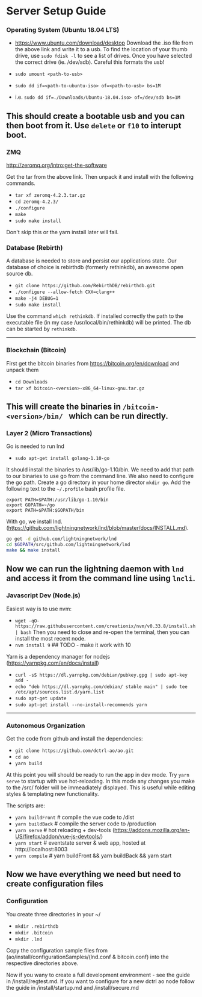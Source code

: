 
# Server Setup Guide

### Operating System (Ubuntu 18.04 LTS)

-  https://www.ubuntu.com/download/desktop
Download the .iso file from the above link and write it to a usb. To find the location of your thumb drive, use `sudo fdisk -l` to see a list of drives. Once you have selected the correct drive (ie. /dev/sdb). Careful this formats the usb!

- `sudo umount <path-to-usb>`
- `sudo dd if=<path-to-ubuntu-iso> of=<path-to-usb> bs=1M`
- i.e. `sudo dd if=./Downloads/Ubuntu-18.04.iso> of=/dev/sdb bs=1M`

This should create a bootable usb and you can then boot from it. Use `delete` or `f10` to interupt boot.
---

### ZMQ
http://zeromq.org/intro:get-the-software

Get the tar from the above link. Then unpack it and install with the following commands.

- `tar xf zeromq-4.2.3.tar.gz`
- `cd zeromq-4.2.3/`
- `./configure`
- `make`
- `sudo make install`

Don't skip this or the yarn install later will fail.

### Database (Rebirth)

A database is needed to store and persist our applications state. Our database of choice is rebirthdb (formerly rethinkdb), an awesome open source db.

- `git clone https://github.com/RebirthDB/rebirthdb.git`
- `./configure --allow-fetch CXX=clang++`
- `make -j4 DEBUG=1`
- `sudo make install`

Use the command `which rethinkdb`. If installed correctly the path to the executable file (in my case /usr/local/bin/rethinkdb) will be printed. The db can be started by `rethinkdb`.

---

### Blockchain (Bitcoin)
First get the bitcoin binaries from https://bitcoin.org/en/download and unpack them

- `cd Downloads`
- `tar xf bitcoin-<version>-x86_64-linux-gnu.tar.gz`

This will create the binaries in `/bitcoin-<version>/bin/ ` which can be run directly.
---

### Layer 2 (Micro Transactions)

Go is needed to run lnd
- `sudo apt-get install golang-1.10-go`

It should install the binaries to /usr/lib/go-1.10/bin. We need to add that path to our binaries to use go from the command line. We also need to configure the go path. Create a go directory in your home director `mkdir go`. Add the following text to the `~/.profile` bash profile file.

```text
export PATH=$PATH:/usr/lib/go-1.10/bin
export GOPATH=~/go
export PATH=$PATH:$GOPATH/bin
```

With go, we install lnd. (https://github.com/lightningnetwork/lnd/blob/master/docs/INSTALL.md).

```bash
go get -d github.com/lightningnetwork/lnd
cd $GOPATH/src/github.com/lightningnetwork/lnd
make && make install
```

Now we can run the lightning daemon with `lnd` and access it from the command line using `lncli`.
---

### Javascript Dev (Node.js)
Easiest way is to use nvm:
- `wget -qO- https://raw.githubusercontent.com/creationix/nvm/v0.33.8/install.sh | bash`
Then you need to close and re-open the terminal, then you can install the most recent node.
- `nvm install 9` ## TODO - make it work with 10

Yarn is a dependency manager for nodejs (https://yarnpkg.com/en/docs/install)

- `curl -sS https://dl.yarnpkg.com/debian/pubkey.gpg | sudo apt-key add -`
- `echo "deb https://dl.yarnpkg.com/debian/ stable main" | sudo tee /etc/apt/sources.list.d/yarn.list`
- `sudo apt-get update`
- `sudo apt-get install --no-install-recommends yarn`
---

### Autonomous Organization

Get the code from github and install the dependencies:
- `git clone https://github.com/dctrl-ao/ao.git`
- `cd ao`
- `yarn build`

At this point you will should be ready to run the app in dev mode. Try `yarn serve` to startup with vue hot-reloading. In this mode any changes you make to the /src/ folder will be immeadiately displayed. This is useful while editing styles & templating new functionality.

The scripts are:
- `yarn buildFront` # compile the vue code to /dist
- `yarn buildBack` # compile the server code to /production
- `yarn serve` # hot reloading + dev-tools (https://addons.mozilla.org/en-US/firefox/addon/vue-js-devtools/)
- `yarn start` # eventstate server & web app, hosted at http://localhost:8003
- `yarn compile` # yarn buildFront && yarn buildBack && yarn start

Now we have everything we need but need to create configuration files
---

### Configuration

You create three directories in your ~/

- `mkdir .rebirthdb`  
- `mkdir .bitcoin`
- `mkdir .lnd`

Copy the configuration sample files from (ao/install/configurationSamples/(lnd.conf & bitcoin.conf) into the respective directories above.

Now if you wany to create a full development environment - see the guide in /install/regtest.md. If you want to configure for a new dctrl ao node follow the guide in /install/startup.md and /install/secure.md
